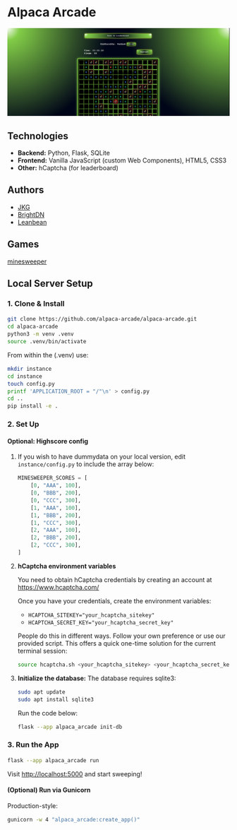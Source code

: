 # Alpaca Arcade

![Screenshot](https://github.com/alpaca-arcade/alpaca-arcade/blob/main/alpaca_arcade/static/screenshot.png?raw=true)

## Technologies

- **Backend:** Python, Flask, SQLite
- **Frontend:** Vanilla JavaScript (custom Web Components), HTML5, CSS3
- **Other:** hCaptcha (for leaderboard)

## Authors

- [JKG](https://github.com/joshkgarber)
- [BrightDN](https://github.com/BrightDN)
- [Leanbean](https://github.com/lbruce999)

## Games

[minesweeper](https://github.com/alpaca-arcade/alpaca-arcade/tree/main/metadata/Minesweeper.md)

## Local Server Setup

### 1. Clone & Install

```bash
git clone https://github.com/alpaca-arcade/alpaca-arcade.git
cd alpaca-arcade
python3 -m venv .venv
source .venv/bin/activate
```

From within the (.venv) use:

```bash
mkdir instance
cd instance
touch config.py
printf 'APPLICATION_ROOT = "/"\n' > config.py
cd ..
pip install -e .
```

### 2. Set Up

#### Optional: Highscore config

1. If you wish to have dummydata on your local version, edit `instance/config.py` to include the array below:
   ```python
   MINESWEEPER_SCORES = [
       [0, "AAA", 100],
       [0, "BBB", 200],
       [0, "CCC", 300],
       [1, "AAA", 100],
       [1, "BBB", 200],
       [1, "CCC", 300],
       [2, "AAA", 100],
       [2, "BBB", 200],
       [2, "CCC", 300],
   ]
   ```

2. **hCaptcha environment variables**

   You need to obtain hCaptcha credentials by creating an account at https://www.hcaptcha.com/

   Once you have your credentials, create the environment variables:

   - `HCAPTCHA_SITEKEY="your_hcaptcha_sitekey"`
   - `HCAPTCHA_SECRET_KEY="your_hcaptcha_secret_key"`

   People do this in different ways. Follow your own preference or use our provided script. This offers a quick one-time solution for the current terminal session:

   ```bash
   source hcaptcha.sh <your_hcaptcha_sitekey> <your_hcaptcha_secret_key>
   ```

3. **Initialize the database:**
   The database requires sqlite3:

   ```bash
   sudo apt update
   sudo apt install sqlite3
   ```

   Run the code below:

   ```bash
   flask --app alpaca_arcade init-db
   ```

### 3. Run the App

```bash
flask --app alpaca_arcade run
```

Visit [http://localhost:5000](http://localhost:5000) and start sweeping!

#### (Optional) Run via Gunicorn

Production-style:

```bash
gunicorn -w 4 "alpaca_arcade:create_app()"
```

